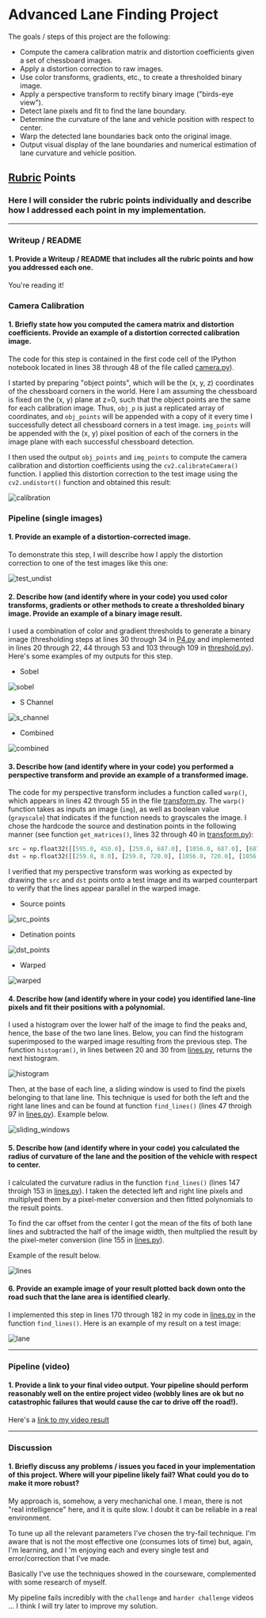 # Advanced Lane Finding Project

The goals / steps of this project are the following:

* Compute the camera calibration matrix and distortion coefficients given a set of chessboard images.
* Apply a distortion correction to raw images.
* Use color transforms, gradients, etc., to create a thresholded binary image.
* Apply a perspective transform to rectify binary image ("birds-eye view").
* Detect lane pixels and fit to find the lane boundary.
* Determine the curvature of the lane and vehicle position with respect to center.
* Warp the detected lane boundaries back onto the original image.
* Output visual display of the lane boundaries and numerical estimation of lane curvature and vehicle position.

[//]: # (Image References)

[calibration]: ./output_images/tests/undistorted.jpg "Undistorted"
[test_undist]: ./output_images/undistorted_test1.jpg "Road Transformed"
[sobel]: ./output_images/sobel_test4.jpg "Sobel Example"
[s_channel]: ./output_images/s_channel_test4.jpg "S Channel Example"
[combined]: ./output_images/combined_test4.jpg "Combined Example"
[src_points]: ./output_images/points/points_straight_lines2.jpg "Source points"
[dst_points]: ./output_images/points/dst_points_straight_lines2.jpg "Destination points"
[warped]: ./output_images/warped_straight_lines2.jpg "Warped Example"
[histogram]: ./output_images/histogram_test2.jpg "Hitogram Windows"
[sliding_windows]: ./output_images/lines_test2.jpg "Sliding Windows Example"
[lines]: ./output_images/output_test2.jpg "Lines Detected Example"
[lane]: ./output_images/result_straight_lines1.jpg "Lane Detected Example"
[video_output]: ./output.mp4 "Video Result"

## [Rubric](https://review.udacity.com/#!/rubrics/571/view) Points
### Here I will consider the rubric points individually and describe how I addressed each point in my implementation.  

---
### Writeup / README

#### 1. Provide a Writeup / README that includes all the rubric points and how you addressed each one.
You're reading it!

### Camera Calibration

#### 1. Briefly state how you computed the camera matrix and distortion coefficients. Provide an example of a distortion corrected calibration image.
The code for this step is contained in the first code cell of the IPython notebook located in lines 38 through 48 of the file called [camera.py](./AdvLaneFinding/camera.py)).  

I started by preparing "object points", which will be the (x, y, z) coordinates of the chessboard corners in the world. Here I am assuming the chessboard is fixed on the (x, y) plane at z=0, such that the object points are the same for each calibration image.  Thus, `obj_p` is just a replicated array of coordinates, and `obj_points` will be appended with a copy of it every time I successfully detect all chessboard corners in a test image.  `img_points` will be appended with the (x, y) pixel position of each of the corners in the image plane with each successful chessboard detection.  

I then used the output `obj_points` and `img_points` to compute the camera calibration and distortion coefficients using the `cv2.calibrateCamera()` function.  I applied this distortion correction to the test image using the `cv2.undistort()` function and obtained this result: 

![calibration]

### Pipeline (single images)

#### 1. Provide an example of a distortion-corrected image.
To demonstrate this step, I will describe how I apply the distortion correction to one of the test images like this one:

![test_undist]

#### 2. Describe how (and identify where in your code) you used color transforms, gradients or other methods to create a thresholded binary image.  Provide an example of a binary image result.
I used a combination of color and gradient thresholds to generate a binary image (thresholding steps at lines 30 through 34 in [P4.py](./P4.py) and implemented in lines 20 through 22, 44 through 53 and 103 through 109 in [threshold.py](./AdvLaenFinding/threshold.py)).  Here's some examples of my outputs for this step.

- Sobel

![sobel]

- S Channel

![s_channel]

- Combined

![combined]

#### 3. Describe how (and identify where in your code) you performed a perspective transform and provide an example of a transformed image.
The code for my perspective transform includes a function called `warp()`, which appears in lines 42 through 55 in the file [transform.py](./AdvLaneFinding/transofrm.py).  The `warp()` function takes as inputs an image (`img`), as well as boolean value (`grayscale`) that indicates if the function needs to grayscales the image. I chose the hardcode the source and destination points in the following manner (see function `get_matrices()`, lines 32 through 40 in [transform.py](./AdvLaneFinding/transofrm.py)):

```python
src = np.float32([[595.0, 450.0], [259.0, 687.0], [1056.0, 687.0], [687.0, 450.0]])
dst = np.float32([[259.0, 0.0], [259.0, 720.0], [1056.0, 720.0], [1056.0, 0.0]])
```

I verified that my perspective transform was working as expected by drawing the `src` and `dst` points onto a test image and its warped counterpart to verify that the lines appear parallel in the warped image.

- Source points

![src_points]

- Detination points

![dst_points]

- Warped

![warped]

#### 4. Describe how (and identify where in your code) you identified lane-line pixels and fit their positions with a polynomial.

I used a histogram over the lower half of the image to find the peaks and, hence, the base of the two lane lines. Below, you can find the histogram superimposed to the warped image resulting from the previous step. The function `histogram()`, in lines between 20 and 30 from [lines.py](./AdvLaneFinding/lines.py), returns the next histogram.

![histogram]

Then, at the base of each line, a sliding window is used to find the pixels belonging to that lane line. This technique is used for both the left and the right lane lines and can be found at function `find_lines()` (lines 47 throigh 97 in [lines.py](./AdvLaneFinding/lines.py)). Example below.

![sliding_windows]


#### 5. Describe how (and identify where in your code) you calculated the radius of curvature of the lane and the position of the vehicle with respect to center.

I calculated the curvature radius in the function `find_lines()` (lines 147 throigh 153 in [lines.py](./AdvLaneFinding/lines.py)). I taken the detected left and right line pixels and multiplyed them by a pixel-meter conversion and then fitted polynomials to the result points.

To find the car offset from the center I got the mean of the fits of both lane lines and subtracted the half of the image width, then multplied the result by the pixel-meter conversion (line 155 in [lines.py](./AdvLaneFinding/lines.py)).

Example of the result below.

![lines]

#### 6. Provide an example image of your result plotted back down onto the road such that the lane area is identified clearly.
I implemented this step in lines 170 through 182 in my code in [lines.py](./AdvLaneFinding/lines.py) in the function `find_lines()`.  Here is an example of my result on a test image:

![lane]

---

### Pipeline (video)

#### 1. Provide a link to your final video output.  Your pipeline should perform reasonably well on the entire project video (wobbly lines are ok but no catastrophic failures that would cause the car to drive off the road!).
Here's a [link to my video result](./output.mp4)

---

### Discussion

#### 1. Briefly discuss any problems / issues you faced in your implementation of this project.  Where will your pipeline likely fail?  What could you do to make it more robust?

My approach is, somehow, a very mechanichal one. I mean, there is not "real intelligence" here, and it is quite slow. I doubt it can be reliable in a real environment.

To tune up all the relevant parameters I've chosen the try-fail technique. I'm aware that is not the most effective one (consumes lots of time) but, again, I'm learning, and I 'm enjoying each and every single test and error/correction that I've made.

Basically I've use the techniques showed in the courseware, complemented with some research of myself.

My pipeline fails incredibly with the `challenge` and `harder challenge` videos ... I think I will try later to improve my solution.

